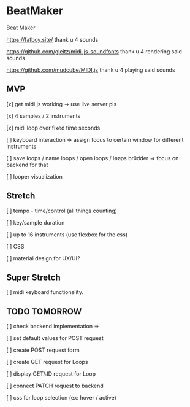 # BeatMaker
Beat Maker

https://fatboy.site/ thank u 4 sounds

https://github.com/gleitz/midi-js-soundfonts thank u 4 rendering said sounds

https://github.com/mudcube/MIDI.js thank u 4 playing said sounds

## MVP
[x] get midi.js working -> use live server pls

[x] 4 samples / 2 instruments

[x] midi loop over fixed time seconds

[ ] keyboard interaction => assign focus to certain window for different instruments

[ ] save loops / name loops / open loops / løøps brüdder => focus on backend for that

[ ] looper visualization

## Stretch
[ ] tempo - time/control (all things counting)

[ ] key/sample duration

[ ] up to 16 instruments (use flexbox for the css)

[ ] CSS

[ ] material design for UX/UI?

## Super Stretch
[ ] midi keyboard functionality.

## TODO TOMORROW
[ ] check backend implementation => 

[ ] set default values for POST request

[ ] create POST request form

[ ] create GET request for Loops

[ ] display GET/:ID request for Loop

[ ] connect PATCH request to backend

[ ] css for loop selection (ex: hover / active)
